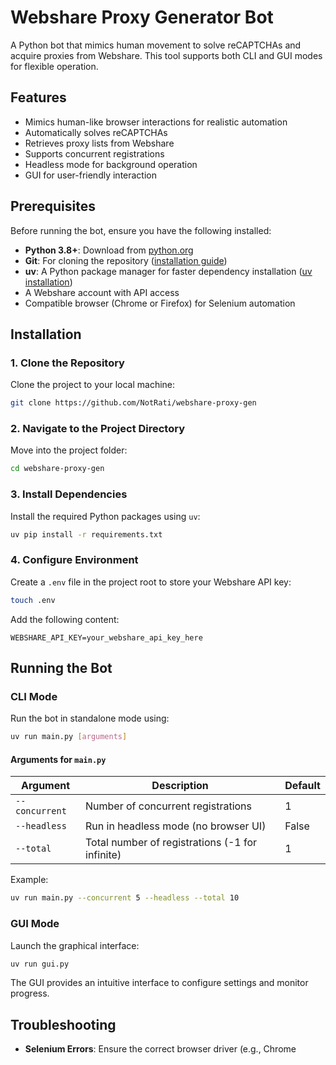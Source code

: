 # Webshare Proxy Generator Bot

A Python bot that mimics human movement to solve reCAPTCHAs and acquire proxies from Webshare. This tool supports both CLI and GUI modes for flexible operation.

## Features
- Mimics human-like browser interactions for realistic automation
- Automatically solves reCAPTCHAs
- Retrieves proxy lists from Webshare
- Supports concurrent registrations
- Headless mode for background operation
- GUI for user-friendly interaction

## Prerequisites
Before running the bot, ensure you have the following installed:
- **Python 3.8+**: Download from [python.org](https://www.python.org/downloads/)
- **Git**: For cloning the repository ([installation guide](https://git-scm.com/book/en/v2/Getting-Started-Installing-Git))
- **uv**: A Python package manager for faster dependency installation ([uv installation](https://github.com/astral-sh/uv))
- A Webshare account with API access
- Compatible browser (Chrome or Firefox) for Selenium automation

## Installation

### 1. Clone the Repository
Clone the project to your local machine:
```bash
git clone https://github.com/NotRati/webshare-proxy-gen
```

### 2. Navigate to the Project Directory
Move into the project folder:
```bash
cd webshare-proxy-gen
```

### 3. Install Dependencies
Install the required Python packages using `uv`:
```bash
uv pip install -r requirements.txt
```

### 4. Configure Environment
Create a `.env` file in the project root to store your Webshare API key:
```bash
touch .env
```
Add the following content:
```
WEBSHARE_API_KEY=your_webshare_api_key_here
```

## Running the Bot

### CLI Mode
Run the bot in standalone mode using:
```bash
uv run main.py [arguments]
```

#### Arguments for `main.py`
| Argument       | Description                                    | Default       |
|----------------|------------------------------------------------|---------------|
| `--concurrent` | Number of concurrent registrations            | 1             |
| `--headless`   | Run in headless mode (no browser UI)          | False         |
| `--total`      | Total number of registrations (-1 for infinite)| 1             |

Example:
```bash
uv run main.py --concurrent 5 --headless --total 10
```

### GUI Mode
Launch the graphical interface:
```bash
uv run gui.py
```

The GUI provides an intuitive interface to configure settings and monitor progress.

## Troubleshooting
- **Selenium Errors**: Ensure the correct browser driver (e.g., Chrome
